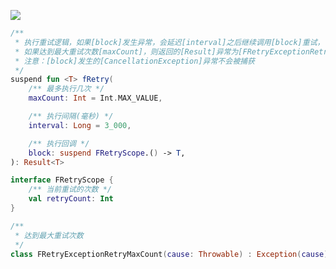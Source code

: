 [![](https://jitpack.io/v/zj565061763/retry-ktx.svg)](https://jitpack.io/#zj565061763/retry-ktx)

```kotlin
/**
 * 执行重试逻辑，如果[block]发生异常，会延迟[interval]之后继续调用[block]重试，
 * 如果达到最大重试次数[maxCount]，则返回的[Result]异常为[FRetryExceptionRetryMaxCount]并携带最后一次失败的异常，
 * 注意：[block]发生的[CancellationException]异常不会被捕获
 */
suspend fun <T> fRetry(
    /** 最多执行几次 */
    maxCount: Int = Int.MAX_VALUE,

    /** 执行间隔(毫秒) */
    interval: Long = 3_000,

    /** 执行回调 */
    block: suspend FRetryScope.() -> T,
): Result<T>
```

```kotlin
interface FRetryScope {
    /** 当前重试的次数 */
    val retryCount: Int
}
```

```kotlin
/**
 * 达到最大重试次数
 */
class FRetryExceptionRetryMaxCount(cause: Throwable) : Exception(cause)
```